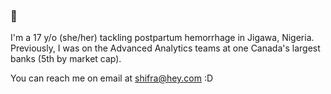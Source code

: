 ### 🤠

I'm a 17 y/o (she/her) tackling postpartum hemorrhage in Jigawa, Nigeria. Previously, I was on the Advanced Analytics teams at one Canada's largest banks (5th by market cap).

You can reach me on email at shifra@hey.com :D
